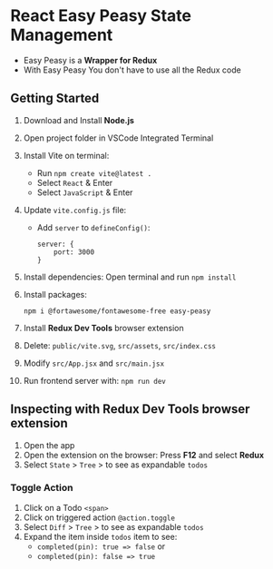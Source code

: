 # React Easy Peasy State Management
- Easy Peasy is a **Wrapper for Redux**
- With Easy Peasy You don't have to use all the Redux code


## Getting Started

1. Download and Install **Node.js**
2. Open project folder in VSCode Integrated Terminal

3. Install Vite on terminal:
    - Run `npm create vite@latest .`
    - Select `React` & Enter
    - Select `JavaScript` & Enter

4. Update `vite.config.js` file:
    - Add `server` to `defineConfig()`:
        ```
        server: { 
            port: 3000
        }
        ```
        
5. Install dependencies: Open terminal and run `npm install`

6. Install packages:
    ```
    npm i @fortawesome/fontawesome-free easy-peasy
    ```

7. Install **Redux Dev Tools** browser extension
8. Delete: `public/vite.svg`, `src/assets`, `src/index.css`
9. Modify `src/App.jsx` and `src/main.jsx`
10. Run frontend server with: `npm run dev`


## Inspecting with Redux Dev Tools browser extension
1. Open the app
2. Open the extension on the browser: Press **F12** and select **Redux**
3. Select `State` > `Tree` > to see as expandable `todos` 

### Toggle Action
1. Click on a Todo `<span>`
2. Click on triggered action `@action.toggle`
3. Select `Diff` > `Tree` > to see as expandable `todos` 
4. Expand the item inside `todos` item to see:
    - `completed(pin): true => false` or
    - `completed(pin): false => true`




